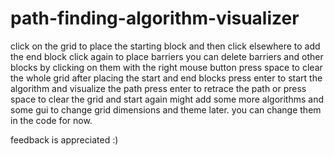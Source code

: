 # path-finding-algorithm-visualizer

click on the grid to place the starting block and then click elsewhere to add the end block
click again to place barriers 
you can delete barriers and other blocks by clicking on them with the right mouse button
press space to clear the whole grid
after placing the start and end blocks press enter to start the algorithm and visualize the path
press enter to retrace the path or press space to clear the grid and start again
might add some more algorithms and some gui to change grid dimensions and theme later. you can change them in the code for now.

feedback is appreciated :)
